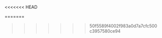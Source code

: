<<<<<<< HEAD
<!-- README.md in html-dasar -->
=======
<!-- README.md in form-html-css -->
>>>>>>> 50f5589f4002f983a0d7a7cfc500c3957580ce94
